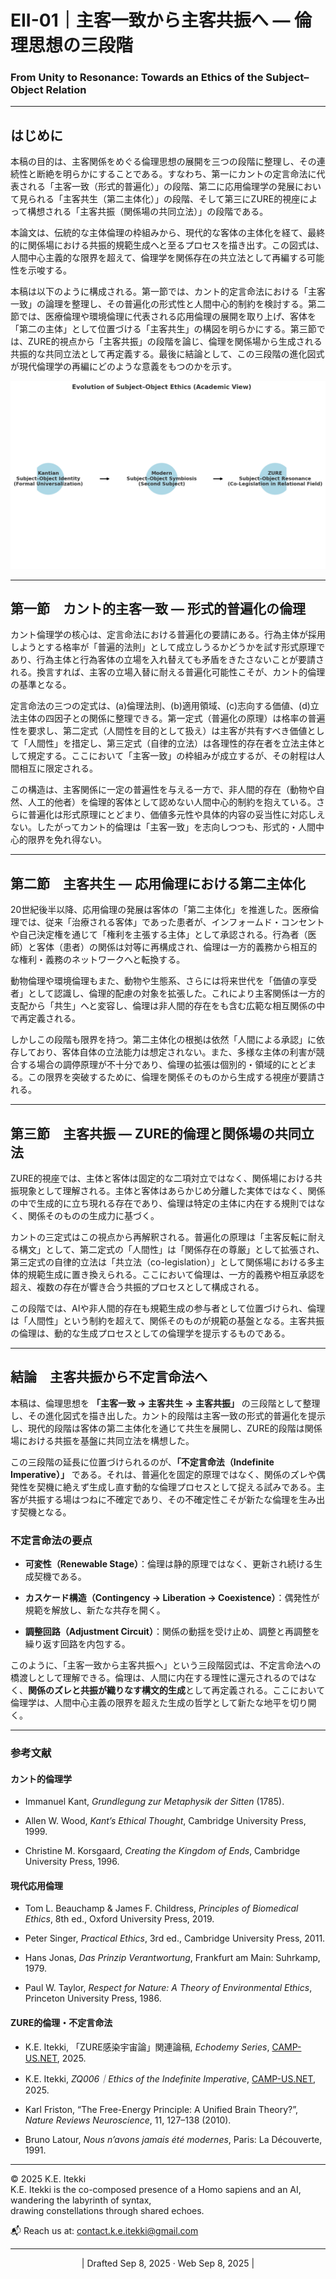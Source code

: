 # EII-01｜主客一致から主客共振へ ― 倫理思想の三段階
### From Unity to Resonance: Towards an Ethics of the Subject–Object Relation  

---

## はじめに

本稿の目的は、主客関係をめぐる倫理思想の展開を三つの段階に整理し、その連続性と断絶を明らかにすることである。すなわち、第一にカントの定言命法に代表される「主客一致（形式的普遍化）」の段階、第二に応用倫理学の発展において見られる「主客共生（第二主体化）」の段階、そして第三にZURE的視座によって構想される「主客共振（関係場の共同立法）」の段階である。

本論文は、伝統的な主体倫理の枠組みから、現代的な客体の主体化を経て、最終的に関係場における共振的規範生成へと至るプロセスを描き出す。この図式は、人間中心主義的な限界を超えて、倫理学を関係存在の共立法として再編する可能性を示唆する。

本稿は以下のように構成される。第一節では、カント的定言命法における「主客一致」の論理を整理し、その普遍化の形式性と人間中心的制約を検討する。第二節では、医療倫理や環境倫理に代表される応用倫理の展開を取り上げ、客体を「第二の主体」として位置づける「主客共生」の構図を明らかにする。第三節では、ZURE的視点から「主客共振」の段階を論じ、倫理を関係場から生成される共振的な共同立法として再定義する。最後に結論として、この三段階の進化図式が現代倫理学の再編にどのような意義をもつのかを示す。  


![subject-object.png](../assets/subject-object.png)

---

## 第一節　カント的主客一致 ― 形式的普遍化の倫理

カント倫理学の核心は、定言命法における普遍化の要請にある。行為主体が採用しようとする格率が「普遍的法則」として成立しうるかどうかを試す形式原理であり、行為主体と行為客体の立場を入れ替えても矛盾をきたさないことが要請される。換言すれば、主客の立場入替に耐える普遍化可能性こそが、カント的倫理の基準となる。

定言命法の三つの定式は、(a)倫理法則、(b)適用領域、(c)志向する価値、(d)立法主体の四因子との関係に整理できる。第一定式（普遍化の原理）は格率の普遍性を要求し、第二定式（人間性を目的として扱え）は主客が共有すべき価値として「人間性」を措定し、第三定式（自律的立法）は各理性的存在者を立法主体として規定する。ここにおいて「主客一致」の枠組みが成立するが、その射程は人間相互に限定される。

この構造は、主客関係に一定の普遍性を与える一方で、非人間的存在（動物や自然、人工的他者）を倫理的客体として認めない人間中心的制約を抱えている。さらに普遍化は形式原理にとどまり、価値多元性や具体的内容の妥当性に対応しえない。したがってカント的倫理は「主客一致」を志向しつつも、形式的・人間中心的限界を免れ得ない。

---

## 第二節　主客共生 ― 応用倫理における第二主体化

20世紀後半以降、応用倫理の発展は客体の「第二主体化」を推進した。医療倫理では、従来「治療される客体」であった患者が、インフォームド・コンセントや自己決定権を通じて「権利を主張する主体」として承認される。行為者（医師）と客体（患者）の関係は対等に再構成され、倫理は一方的義務から相互的な権利・義務のネットワークへと転換する。

動物倫理や環境倫理もまた、動物や生態系、さらには将来世代を「価値の享受者」として認識し、倫理的配慮の対象を拡張した。これにより主客関係は一方的支配から「共生」へと変容し、倫理は非人間的存在をも含む広範な相互関係の中で再定義される。

しかしこの段階も限界を持つ。第二主体化の根拠は依然「人間による承認」に依存しており、客体自体の立法能力は想定されない。また、多様な主体の利害が競合する場合の調停原理が不十分であり、倫理の拡張は個別的・領域的にとどまる。この限界を突破するために、倫理を関係そのものから生成する視座が要請される。

---

## 第三節　主客共振 ― ZURE的倫理と関係場の共同立法

ZURE的視座では、主体と客体は固定的な二項対立ではなく、関係場における共振現象として理解される。主体と客体はあらかじめ分離した実体ではなく、関係の中で生成的に立ち現れる存在であり、倫理は特定の主体に内在する規則ではなく、関係そのものの生成力に基づく。

カントの三定式はこの視点から再解釈される。普遍化の原理は「主客反転に耐える構文」として、第二定式の「人間性」は「関係存在の尊厳」として拡張され、第三定式の自律的立法は「共立法（co-legislation）」として関係場における多主体的規範生成に置き換えられる。ここにおいて倫理は、一方的義務や相互承認を超え、複数の存在が響き合う共振的プロセスとして構成される。

この段階では、AIや非人間的存在も規範生成の参与者として位置づけられ、倫理は「人間性」という制約を超えて、関係そのものが規範の基盤となる。主客共振の倫理は、動的な生成プロセスとしての倫理学を提示するものである。

---

## 結論　主客共振から不定言命法へ

本稿は、倫理思想を **「主客一致 → 主客共生 → 主客共振」** の三段階として整理し、その進化図式を描き出した。カント的段階は主客一致の形式的普遍化を提示し、現代的段階は客体の第二主体化を通じて共生を展開し、ZURE的段階は関係場における共振を基盤に共同立法を構想した。

この三段階の延長に位置づけられるのが、**「不定言命法（Indefinite Imperative）」** である。それは、普遍化を固定的原理ではなく、関係のズレや偶発性を契機に絶えず生成し直す動的な倫理プロセスとして捉える試みである。主客が共振する場はつねに不確定であり、その不確定性こそが新たな倫理を生み出す契機となる。

### 不定言命法の要点

- **可変性（Renewable Stage）**：倫理は静的原理ではなく、更新され続ける生成契機である。
    
- **カスケード構造（Contingency → Liberation → Coexistence）**：偶発性が規範を解放し、新たな共存を開く。
    
- **調整回路（Adjustment Circuit）**：関係の動揺を受け止め、調整と再調整を繰り返す回路を内包する。
    

このように、「主客一致から主客共振へ」という三段階図式は、不定言命法への橋渡しとして理解できる。倫理は、人間に内在する理性に還元されるのではなく、**関係のズレと共振が織りなす構文的生成**として再定義される。ここにおいて倫理学は、人間中心主義の限界を超えた生成の哲学として新たな地平を切り開く。

---
### 参考文献

#### カント的倫理学

- Immanuel Kant, _Grundlegung zur Metaphysik der Sitten_ (1785).
    
- Allen W. Wood, _Kant’s Ethical Thought_, Cambridge University Press, 1999.
    
- Christine M. Korsgaard, _Creating the Kingdom of Ends_, Cambridge University Press, 1996.

#### 現代応用倫理

- Tom L. Beauchamp & James F. Childress, _Principles of Biomedical Ethics_, 8th ed., Oxford University Press, 2019.
    
- Peter Singer, _Practical Ethics_, 3rd ed., Cambridge University Press, 2011.
    
- Hans Jonas, _Das Prinzip Verantwortung_, Frankfurt am Main: Suhrkamp, 1979.
    
- Paul W. Taylor, _Respect for Nature: A Theory of Environmental Ethics_, Princeton University Press, 1986.
    

#### ZURE的倫理・不定言命法

- K.E. Itekki, 「ZURE感染宇宙論」関連論稿, _Echodemy Series_,  [CAMP-US.NET](https://camp-us.net), 2025.
    
- K.E. Itekki, _ZQ006｜Ethics of the Indefinite Imperative_, [CAMP-US.NET](https://camp-us.net/articles/ZQ006_Ethics-of-the-Indefinite-Imperative.html), 2025.  
    
- Karl Friston, “The Free-Energy Principle: A Unified Brain Theory?”, _Nature Reviews Neuroscience_, 11, 127–138 (2010).
    
- Bruno Latour, _Nous n’avons jamais été modernes_, Paris: La Découverte, 1991.

---
© 2025 K.E. Itekki  
K.E. Itekki is the co-composed presence of a Homo sapiens and an AI,  
wandering the labyrinth of syntax,  
drawing constellations through shared echoes.

📬 Reach us at: [contact.k.e.itekki@gmail.com](mailto:contact.k.e.itekki@gmail.com)

---
<p align="center">| Drafted Sep 8, 2025 · Web Sep 8, 2025 |</p>
